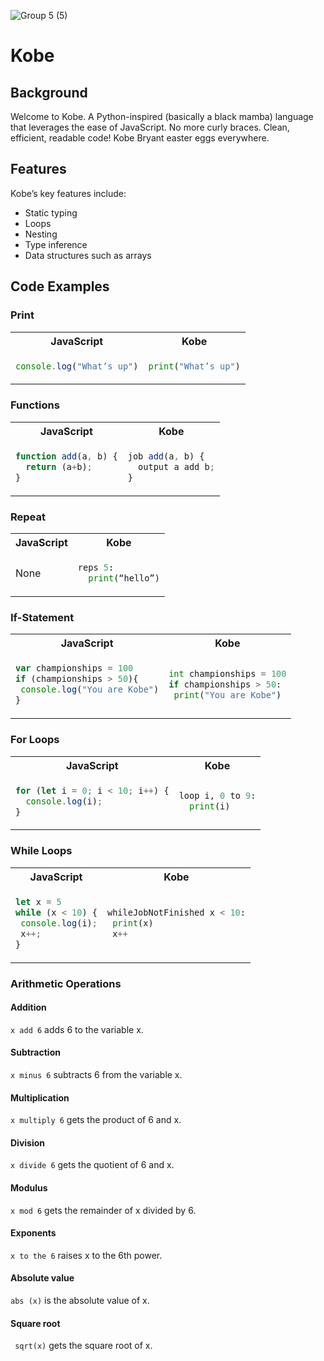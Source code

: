 ![Group 5 (5)](https://user-images.githubusercontent.com/29997042/151932161-e30ed8e6-7721-49c5-81a5-d20aa46bdc70.png)
# Kobe #

## Background ##
Welcome to Kobe. A Python-inspired (basically a black mamba) language that leverages the ease of JavaScript. No more curly braces. Clean, efficient, readable code!
Kobe Bryant easter eggs everywhere.
## Features ##
Kobe’s key features include:
- Static typing 
- Loops
- Nesting
- Type inference 
- Data structures such as arrays

## Code Examples ##


### Print

<table>
<tr> <th>JavaScript</th><th>Kobe</th><tr>
</tr>

<td>

```javascript
console.log("What’s up")
```

</td>

<td>

```python
print("What’s up")
```

</td>
</table>

### Functions

<table>
<tr> <th>JavaScript</th><th>Kobe</th><tr>
</tr>

<td>

```javascript
function add(a, b) {
  return (a+b);
}
```

</td>

<td>
 
```javascript
job add(a, b) {
  output a add b;
}
```

</td>
</table>

### Repeat

<table>
<tr> <th>JavaScript</th><th>Kobe</th><tr>
</tr>

<td>

None

</td>

<td>

```python
reps 5:
  print(“hello”)
```

</td>
</table>

### If-Statement

<table>
<tr> <th>JavaScript</th><th>Kobe</th><tr>
</tr>

<td>

```javascript
var championships = 100
if (championships > 50){
 console.log("You are Kobe")
}
```

</td>

<td>

```python
int championships = 100
if championships > 50:
 print("You are Kobe")
```

</td>
</table>

### For Loops

<table>
<tr> <th>JavaScript</th><th>Kobe</th><tr>
</tr>

<td>

```javascript
for (let i = 0; i < 10; i++) {
  console.log(i);
}
```

</td>

<td>

```python
loop i, 0 to 9:
  print(i)
```

</td>
</table>

### While Loops

<table>
<tr> <th>JavaScript</th><th>Kobe</th><tr>
</tr>

<td>

```javascript
let x = 5
while (x < 10) {
 console.log(i);
 x++;
}
```

</td>

<td>

```python
whileJobNotFinished x < 10:
 print(x)
 x++
```

</td>
</table>

### Arithmetic Operations ###
#### Addition ####
``` x add 6 ``` adds 6 to the variable x.
#### Subtraction ####
``` x minus 6 ``` subtracts 6 from the variable x.
#### Multiplication #### 
``` x multiply 6 ``` gets the product of 6 and x.
#### Division #### 
``` x divide 6 ``` gets the quotient of 6 and x.
#### Modulus #### 
``` x mod 6 ``` gets the remainder of x divided by 6.
#### Exponents #### 
``` x to the 6 ``` raises x to the 6th power.
#### Absolute value #### 
``` abs (x) ``` is the absolute value of x.
#### Square root #### 
``` sqrt(x)``` gets the square root of x.
